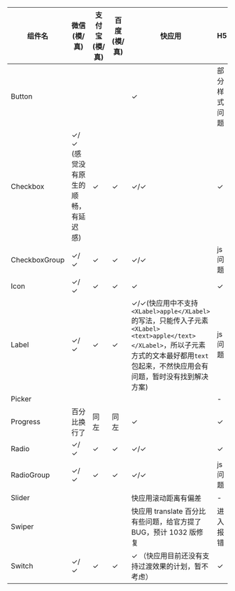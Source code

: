 | 组件名          | 微信(模/真) | 支付宝(模/真) | 百度(模/真)  | 快应用 | H5 |  负责人 | deadline |
| -------------- | --- | --- | --- | --- | --- | --- | --- |
| Button         |     |     |     | ✓ | 部分样式问题 | @kitian616 | |
| Checkbox       | ✓/✓ (感觉没有原生的顺畅，有延迟感)| ✓   | ✓   | ✓/✓   | ✓ | @codeArvin | |
| CheckboxGroup  | ✓/✓   | ✓   | ✓   | ✓/✓   | js 问题 | @codeArvin | |
| Icon           | ✓/✓ | ✓   | ✓   | ✓   | ✓ | @kitian616 | |
| Label          | ✓/✓  | ✓   | ✓   | ✓/✓(快应用中不支持`<XLabel>apple</XLabel>`的写法，只能传入子元素`<XLabel><text>apple</text></XLabel>`，所以子元素方式的文本最好都用`text`包起来，不然快应用会有问题，暂时没有找到解决方案)   | js 问题 | @codeArvin | |
| Picker         |     |     |     |     | - | @gaoxiaomumu | |
| Progress       | 百分比换行了 | 同左 | 同左 | ✓   | ✓ | @aweleey | |
| Radio          | ✓/✓ | ✓   | ✓   | ✓/✓   | ✓ | @codeArvin | |
| RadioGroup     | ✓/✓ | ✓   | ✓   | ✓/✓   | js 问题 | @codeArvin | |
| Slider         |     |     |     | 快应用滚动距离有偏差 | - | @aweleey | |
| Swiper         |     |     |     | 快应用 translate 百分比有些问题，给官方提了 BUG，预计 1032 版修复 | 进入报错 | @kitian616 | |
| Switch         | ✓/✓ | ✓   | ✓   | ✓ （快应用目前还没有支持过渡效果的计划，暂不考虑） | ✓ | @kitian616 | |
